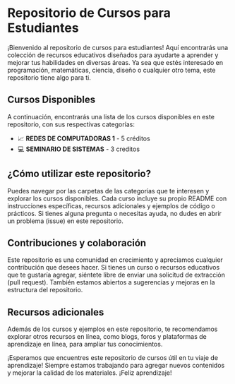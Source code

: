 # Repositorio de Cursos para Estudiantes

¡Bienvenido al repositorio de cursos para estudiantes! Aquí encontrarás una colección de recursos educativos diseñados para ayudarte a aprender y mejorar tus habilidades en diversas áreas. Ya sea que estés interesado en programación, matemáticas, ciencia, diseño o cualquier otro tema, este repositorio tiene algo para ti.

## Cursos Disponibles

A continuación, encontrarás una lista de los cursos disponibles en este repositorio, con sus respectivas categorías:



- :chart_with_upwards_trend: **REDES DE COMPUTADORAS 1** - 5 créditos
- :computer: **SEMINARIO DE SISTEMAS** - 3 creditos

## ¿Cómo utilizar este repositorio?

Puedes navegar por las carpetas de las categorías que te interesen y explorar los cursos disponibles. Cada curso incluye su propio README con instrucciones específicas, recursos adicionales y ejemplos de código o prácticos. Si tienes alguna pregunta o necesitas ayuda, no dudes en abrir un problema (issue) en este repositorio.

## Contribuciones y colaboración

Este repositorio es una comunidad en crecimiento y apreciamos cualquier contribución que desees hacer. Si tienes un curso o recursos educativos que te gustaría agregar, siéntete libre de enviar una solicitud de extracción (pull request). También estamos abiertos a sugerencias y mejoras en la estructura del repositorio.

## Recursos adicionales

Además de los cursos y ejemplos en este repositorio, te recomendamos explorar otros recursos en línea, como blogs, foros y plataformas de aprendizaje en línea, para ampliar tus conocimientos.

¡Esperamos que encuentres este repositorio de cursos útil en tu viaje de aprendizaje! Siempre estamos trabajando para agregar nuevos contenidos y mejorar la calidad de los materiales. ¡Feliz aprendizaje!


